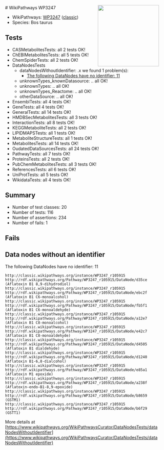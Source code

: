 <img style="float: right; width: 200px" src="https://upload.wikimedia.org/wikipedia/commons/thumb/8/83/Wplogo_with_text_500.png/640px-Wplogo_with_text_500.png" />
# WikiPathways WP3247

* WikiPathways: [WP3247](https://wikipathways.org/pathways/WP3247) ([classic](https://classic.wikipathways.org/instance/WP3247))
* Species: Bos taurus
## Tests
* CASMetabolitesTests: all 2 tests OK!
* ChEBIMetabolitesTests: all 5 tests OK!
* ChemSpiderTests: all 2 tests OK!
* DataNodesTests
    * dataNodesWithoutIdentifier: .x we found 1 problem(s):
        * [The following DataNodes have no identifier: 11](#8792c491)
    * unknownTypes_knownDatasource: .. all OK!
    * unknownTypes: .. all OK!
    * unknownTypes_Reactome: .. all OK!
    * otherDataSource: .. all OK!
* EnsemblTests: all 4 tests OK!
* GeneTests: all 4 tests OK!
* GeneralTests: all 14 tests OK!
* HMDBSecMetabolitesTests: all 3 tests OK!
* InteractionTests: all 8 tests OK!
* KEGGMetaboliteTests: all 2 tests OK!
* LIPIDMAPSTests: all 1 tests OK!
* MetaboliteStructureTests: all 1 tests OK!
* MetabolitesTests: all 14 tests OK!
* OudatedDataSourcesTests: all 24 tests OK!
* PathwayTests: all 7 tests OK!
* ProteinsTests: all 2 tests OK!
* PubChemMetabolitesTests: all 3 tests OK!
* ReferencesTests: all 6 tests OK!
* UniProtTests: all 5 tests OK!
* WikidataTests: all 4 tests OK!


## Summary

* Number of test classes: 20
* Number of tests: 116
* Number of assertions: 234
* Number of fails: 1

## Fails

<a name="8792c491" />

## Data nodes without an identifier

The following DataNodes have no identifier: 11
```
http://classic.wikipathways.org/instance/WP3247_r105915 http://rdf.wikipathways.org/Pathway/WP3247_r105915/DataNode/d35ce (Aflatoxin B1 8,9-dihydrodiol)
http://classic.wikipathways.org/instance/WP3247_r105915 http://rdf.wikipathways.org/Pathway/WP3247_r105915/DataNode/ebc2f (Aflatoxin B1 C6-monoalcohol)
http://classic.wikipathways.org/instance/WP3247_r105915 http://rdf.wikipathways.org/Pathway/WP3247_r105915/DataNode/fb5f1 (Aflatoxin B1 C6-monoaldehyde)
http://classic.wikipathways.org/instance/WP3247_r105915 http://rdf.wikipathways.org/Pathway/WP3247_r105915/DataNode/a12e7 (Aflatoxin B1 C8-monoalcohol)
http://classic.wikipathways.org/instance/WP3247_r105915 http://rdf.wikipathways.org/Pathway/WP3247_r105915/DataNode/e42c7 (Aflatoxin B1 C8-monoaldehyde)
http://classic.wikipathways.org/instance/WP3247_r105915 http://rdf.wikipathways.org/Pathway/WP3247_r105915/DataNode/d4505 (Aflatoxin B1 dialdehyde)
http://classic.wikipathways.org/instance/WP3247_r105915 http://rdf.wikipathways.org/Pathway/WP3247_r105915/DataNode/d1240 (Aflatoxin B1-6,8-dialcohol)
http://classic.wikipathways.org/instance/WP3247_r105915 http://rdf.wikipathways.org/Pathway/WP3247_r105915/DataNode/e85a1 (Aflatoxin M1 epoxide)
http://classic.wikipathways.org/instance/WP3247_r105915 http://rdf.wikipathways.org/Pathway/WP3247_r105915/DataNode/a238f (Aflatoxin-endo-B1-8,9-epoxide)
http://classic.wikipathways.org/instance/WP3247_r105915 http://rdf.wikipathways.org/Pathway/WP3247_r105915/DataNode/b8659 (GSTM1)
http://classic.wikipathways.org/instance/WP3247_r105915 http://rdf.wikipathways.org/Pathway/WP3247_r105915/DataNode/b6f29 (GSTT1)
```

More details at [https://www.wikipathways.org/WikiPathwaysCurator/DataNodesTests/dataNodesWithoutIdentifier](https://www.wikipathways.org/WikiPathwaysCurator/DataNodesTests/dataNodesWithoutIdentifier)

